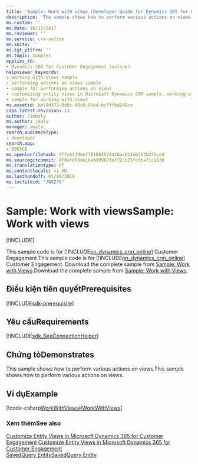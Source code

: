 ```yaml
---
title: 'Sample: Work with views (Developer Guide for Dynamics 365 for Customer Engagement) | MicrosoftDocs'
description: 'The sample shows how to perform various actions on views. '
ms.custom: ''
ms.date: 10/31/2017
ms.reviewer: ''
ms.service: crm-online
ms.suite: ''
ms.tgt_pltfrm: ''
ms.topic: samples
applies_to:
- Dynamics 365 for Customer Engagement (online)
helpviewer_keywords:
- working with views sample
- performing actions on views sample
- sample for performing actions on views
- customizing entity views in Microsoft Dynamics CRM sample, working with views
- sample for working with views
ms.assetid: bb59d373-0d8c-48c0-86e4-bc7ff6d240ce
caps.latest.revision: 13
author: JimDaly
ms.author: jdaly
manager: amyla
search.audienceType:
- developer
search.app:
- D365CE
ms.openlocfilehash: ff7c6739ee7781604578420ac811eb7b3b2f5cdd
ms.sourcegitcommit: 9f0efd59de16a6d9902fa372cb25fc0baf1c2838
ms.translationtype: HT
ms.contentlocale: vi-VN
ms.lasthandoff: 01/08/2019
ms.locfileid: "388278"
---
```

# <a name="sample-work-with-views"></a><span data-ttu-id="68ca4-103">Sample: Work with views</span><span class="sxs-lookup"><span data-stu-id="68ca4-103">Sample: Work with views</span></span>

[!INCLUDE[](../../includes/cc_applies_to_update_9_0_0.md)]

<span data-ttu-id="68ca4-104">This sample code is for [!INCLUDE[pn_dynamics_crm_online](../../includes/pn-dynamics-crm-online.md)] Customer Engagement.</span><span class="sxs-lookup"><span data-stu-id="68ca4-104">This sample code is for [!INCLUDE[pn_dynamics_crm_online](../../includes/pn-dynamics-crm-online.md)] Customer Engagement.</span></span>  <span data-ttu-id="68ca4-105">Download the complete sample from [Sample: Work with Views](https://code.msdn.microsoft.com/Work-with-Views-Sample-c3ac6658).</span><span class="sxs-lookup"><span data-stu-id="68ca4-105">Download the complete sample from [Sample: Work with Views](https://code.msdn.microsoft.com/Work-with-Views-Sample-c3ac6658).</span></span> 

## <a name="prerequisites"></a><span data-ttu-id="68ca4-106">Điều kiện tiên quyết</span><span class="sxs-lookup"><span data-stu-id="68ca4-106">Prerequisites</span></span>
[!INCLUDE[sdk-prerequisite](../../includes/sdk-prerequisite.md)]
  
## <a name="requirements"></a><span data-ttu-id="68ca4-107">Yêu cầu</span><span class="sxs-lookup"><span data-stu-id="68ca4-107">Requirements</span></span>  
[!INCLUDE[sdk_SeeConnectionHelper](../../includes/sdk-seeconnectionhelper.md)]
  
## <a name="demonstrates"></a><span data-ttu-id="68ca4-108">Chứng tỏ</span><span class="sxs-lookup"><span data-stu-id="68ca4-108">Demonstrates</span></span>  
 <span data-ttu-id="68ca4-109">This sample shows how to perform various actions on views.</span><span class="sxs-lookup"><span data-stu-id="68ca4-109">This sample shows how to perform various actions on views.</span></span>  
  
## <a name="example"></a><span data-ttu-id="68ca4-110">Ví dụ</span><span class="sxs-lookup"><span data-stu-id="68ca4-110">Example</span></span>  
 [!code-csharp[WorkWithViews#WorkWithViews](../../snippets/csharp/CRMV8/workwithviews/cs/workwithviews.cs#workwithviews)]  
  
### <a name="see-also"></a><span data-ttu-id="68ca4-111">Xem thêm</span><span class="sxs-lookup"><span data-stu-id="68ca4-111">See also</span></span>  
 <span data-ttu-id="68ca4-112">[Customize Entity Views in Microsoft Dynamics 365 for Customer Engagement](customize-entity-views.md)  </span><span class="sxs-lookup"><span data-stu-id="68ca4-112">[Customize Entity Views in Microsoft Dynamics 365 for Customer Engagement](customize-entity-views.md)  </span></span>  
 [<span data-ttu-id="68ca4-113">SavedQuery Entity</span><span class="sxs-lookup"><span data-stu-id="68ca4-113">SavedQuery Entity</span></span>](../entities/savedquery.md)
